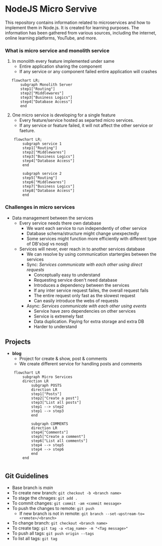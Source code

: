 # NodeJS Micro Servive
This repository contains information related to microservices and how to implement them in Node.js. It is created for learning purposes. The information has been gathered from various sources, including the internet, online learning platforms, YouTube, and more.

### What is micro service and monolith service

1. In monolith every feature implemented under same 
    - Entire application sharing the component
    - If any service or any component failed entire application will crashes

 ``` mermaid
    flowchart LR;
        subgraph Monolith Server
        step1["Routing"]
        step2["Middlewares"]
        step3["Business Logics"]
        step4["Database Access"]
        end

```
2. One micro service is developing for a single feature
    - Every feature/service hosted as separted micro services.
    - If any service or feature failed, it will not affect the other service or faeture.

``` mermaid
    flowchart LR;
        subgraph service 1
        step1["Routing"]
        step2["Middlewares"]
        step3["Business Logics"]
        step4["Database Access"]
        end

        subgraph service 2
        step5["Routing"]
        step6["Middlewares"]
        step7["Business Logics"]
        step8["Database Access"]
        end

```

### Challenges in micro services
- Data management between the services
    - Every service needs there own database
        - We want each service to run independently of other service
        - Database schema/structure might change unexpectedly
        - Some services might function more efficiently with different type of DB's(sql vs nosql)
    - Services will never, ever reach in to another services database
        - We can resolve by using communication startergies between the services
        - Sync: *Services communicate with each other using direct requests*
            - Conceptually easy to understand
            - Requesting service doen't need database
            - Introduces a dependency between the services
            - If any inter service request failes, the overall request fails
            - The entire request only fast as the slowest request
            - Can easily introduce the webs of requests
        - Async: *Services communicate with each other using events*
            - Service have zero dependencies on other services
            - Service is extremely fast
            - Data duplication. Paying for extra storage and extra DB
            - Harder to understand

## Projects

- **blog**
    - Project for create & show, post & comments
    - We create different service for handling posts and comments


``` mermaid
    flowchart LR
        subgraph Micro Services
        direction LR
            subgraph POSTS
            direction LR
            step1["Posts"]
            step2["Create a post"]
            step3["List all posts"]
            step1 --> step2
            step1 --> step3
            end

            subgraph COMMENTS
            direction LR
            step4["Comments"]
            step5["Create a comment"]
            step6["List all comments"]
            step4 --> step5
            step4 --> step6
            end
        end
```


#

## Git Guidelines

- Base branch is *main*
- To create new branch: `git checkout -b <branch name>`
- To stage the chnages: `git add .`
- To commit changes: `git commit -am <commit message>`
- To push the changes to remote: `git push`
    - If new branch is not in remote: `git branch --set-upstream-to=<remote>/<branch>`
- To change branch: `git checkout <branch name>`
- To create tag: `git tag -a <tag_name> -m "<Tag message>"`
- To push all tags: `git push origin --tags`
- To list all tags: `git tag`


    
